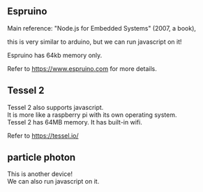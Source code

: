 Espruino
------------------

Main reference: "Node.js for Embedded Systems" (2007, a book),

this is very similar to arduino, but we can run javascript on it!

Espruino has 64kb memory only. 

Refer to https://www.espruino.com for more details.


Tessel 2
------------------------

Tessel 2 also supports javascript.  
It is more like a raspberry pi with its own operating system.  
Tessel 2 has 64MB memory.
It has built-in wifi. 

Refer to https://tessel.io/


particle photon
-------------------

This is another device!  
We can also run javascript on it.
